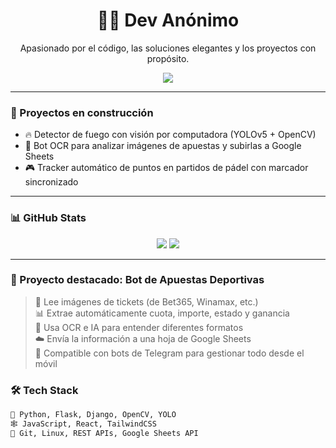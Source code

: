 <!-- Encabezado con emojis y estilo limpio -->
<div align="center">
  
  <h1>👨‍💻 Dev Anónimo</h1>
  <p>Apasionado por el código, las soluciones elegantes y los proyectos con propósito.</p>

  <img src="https://skillicons.dev/icons?i=python,js,react,django,opencv,git,linux" />
  
</div>

---

### 🚧 Proyectos en construcción

- 🔥 Detector de fuego con visión por computadora (YOLOv5 + OpenCV)
- 🤖 Bot OCR para analizar imágenes de apuestas y subirlas a Google Sheets
- 🎮 Tracker automático de puntos en partidos de pádel con marcador sincronizado

---

### 📊 GitHub Stats

<div align="center">
  <img src="https://github-readme-stats.vercel.app/api?username=TU_USUARIO&show_icons=true&theme=tokyonight" />
  <img src="https://github-readme-stats.vercel.app/api/top-langs/?username=TU_USUARIO&layout=compact&theme=tokyonight" />
</div>

---


### 🧠 Proyecto destacado: Bot de Apuestas Deportivas

> 🧾 Lee imágenes de tickets (de Bet365, Winamax, etc.)  
> 📊 Extrae automáticamente cuota, importe, estado y ganancia  
> 🤖 Usa OCR e IA para entender diferentes formatos  
> ☁️ Envía la información a una hoja de Google Sheets  
> 📱 Compatible con bots de Telegram para gestionar todo desde el móvil


### 🛠️ Tech Stack
```bash
🧠 Python, Flask, Django, OpenCV, YOLO
🕸️ JavaScript, React, TailwindCSS
🧰 Git, Linux, REST APIs, Google Sheets API

